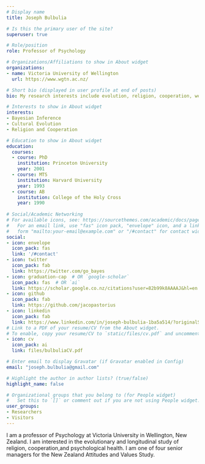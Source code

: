 ```yaml
---
# Display name
title: Joseph Bulbulia

# Is this the primary user of the site?
superuser: true

# Role/position
role: Professor of Psychology

# Organizations/Affiliations to show in About widget
organizations:
- name: Victoria University of Wellington
  url: https://www.wgtn.ac.nz/

# Short bio (displayed in user profile at end of posts)
bio: My research interests include evolution, religion, cooperation, wellbeing, longitudinal methods

# Interests to show in About widget
interests:
- Bayesian Inference
- Cultural Evolution
- Religion and Cooperation

# Education to show in About widget
education:
  courses:
  - course: PhD 
    institution: Princeton University
    year: 2001
  - course: MTS
    institution: Harvard University
    year: 1993
  - course: AB 
    institution: College of the Holy Cross
    year: 1990
    
# Social/Academic Networking
# For available icons, see: https://sourcethemes.com/academic/docs/page-builder/#icons
#   For an email link, use "fas" icon pack, "envelope" icon, and a link in the
#   form "mailto:your-email@example.com" or "/#contact" for contact widget.
social:
- icon: envelope
  icon_pack: fas
  link: '/#contact'
- icon: twitter
  icon_pack: fab
  link: https://twitter.com/go_bayes
- icon: graduation-cap  # OR `google-scholar`
  icon_pack: fas  # OR `ai`
  link: https://scholar.google.co.nz/citations?user=82b99k8AAAAJ&hl=en
- icon: github
  icon_pack: fab
  link: https://github.com/jacopastorius
- icon: linkedin
  icon_pack: fab
  link: https://www.linkedin.com/in/joseph-bulbulia-1ba5a514/?originalSubdomain=nz
# Link to a PDF of your resume/CV from the About widget.
# To enable, copy your resume/CV to `static/files/cv.pdf` and uncomment the lines below.
- icon: cv
  icon_pack: ai
  link: files/bulbuliaCV.pdf

# Enter email to display Gravatar (if Gravatar enabled in Config)
email: "joseph.bulbulia@gmail.com"

# Highlight the author in author lists? (true/false)
highlight_name: false

# Organizational groups that you belong to (for People widget)
#   Set this to `[]` or comment out if you are not using People widget.
user_groups:
- Researchers
- Visitors
---
```


I am a professor of Psychology at Victoria University in Wellington, New Zealand. I am interested in the evolutionary and longitudinal study of religion, cooperation,and psychological health. I am one of four senior managers for the New Zealand Attitudes and Values Study. 
